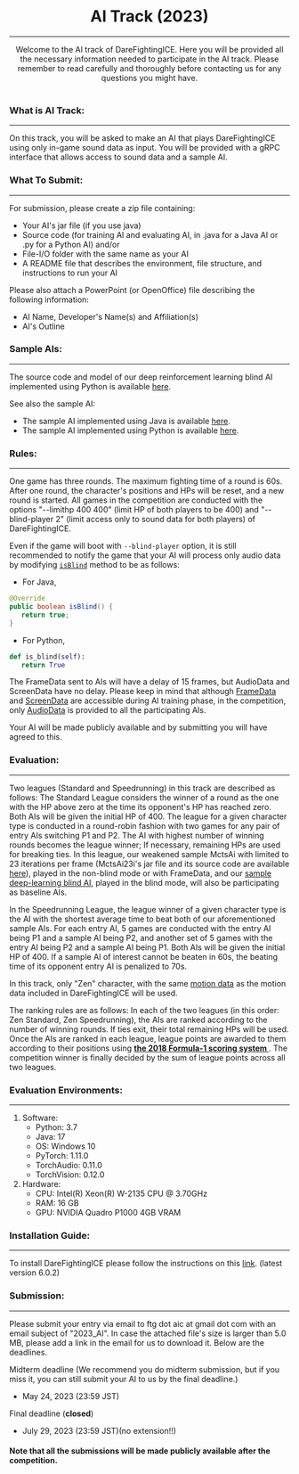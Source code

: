 # <div align="center"> AI Track (2023)</div>
----
<div align = "center"> Welcome to the AI track of DareFightingICE. Here you will be provided all the necessary information needed to participate in the AI track. Please remember to read carefully and thoroughly before contacting us for any questions you might have. </div>
<br>

### What is AI Track:
----
On this track, you will be asked to make an AI that plays DareFightingICE using only in-game sound data as input. You will be provided with a gRPC interface that allows access to sound data and a sample AI.

### What To Submit:
---
For submission, please create a zip file containing:

- Your AI's jar file (if you use java)
- Source code (for training AI and evaluating AI, in .java for a Java AI or .py for a Python AI) and/or
- File-I/O folder with the same name as your AI
- A README file that describes the environment, file structure, and instructions to run your AI

Please also attach a PowerPoint (or OpenOffice) file describing the following information:

- AI Name, Developer's Name(s) and Affiliation(s)
- AI's Outline

### Sample AIs:
---
The source code and model of our deep reinforcement learning blind AI implemented using Python is available [here](https://github.com/TeamFightingICE/BlindAI).

See also the sample AI:
- The sample AI implemented using Java is available [here](https://github.com/TeamFightingICE/JavaAISamples).
- The sample AI implemented using Python is available [here](https://github.com/TeamFightingICE/PythonAISamples).

### Rules:
---
One game has three rounds. The maximum fighting time of a round is 60s. After one round, the character's positions and HPs will be reset, and a new round is started. All games in the competition are conducted with the options "--limithp 400 400" (limit HP of both players to be 400) and "--blind-player 2" (limit access only to sound data for both players) of DareFightingICE.

Even if the game will boot with `--blind-player` option, it is still recommended to notify the game that your AI will process only audio data by modifying [`isBlind`](https://www.ice.ci.ritsumei.ac.jp/~ftgaic/FTG-JavaAI-doc/aiinterface/AIInterface.html#isBlind()) method to be as follows:
- For Java,
``` java
@Override
public boolean isBlind() {
   return true;
}
```
- For Python,
``` python
def is_blind(self):
   return True
```

The FrameData sent to AIs will have a delay of 15 frames, but AudioData and ScreenData have no delay. Please keep in mind that although [FrameData](https://www.ice.ci.ritsumei.ac.jp/~ftgaic/FTG-JavaAI-doc/struct/FrameData.html) and [ScreenData](https://www.ice.ci.ritsumei.ac.jp/~ftgaic/FTG-JavaAI-doc/struct/ScreenData.html) are accessible during AI training phase, in the competition, only [AudioData](https://www.ice.ci.ritsumei.ac.jp/~ftgaic/FTG-JavaAI-doc/struct/AudioData.html) is provided to all the participating AIs.

Your AI will be made publicly available and by submitting you will have agreed to this.

### Evaluation:
---
Two leagues (Standard and Speedrunning) in this track are described as follows:
The Standard League considers the winner of a round as the one with the HP above zero at the time its opponent's HP has reached zero. Both AIs will be given the initial HP of 400. The league for a given character type is conducted in a round-robin fashion with two games for any pair of entry AIs switching P1 and P2. The AI with highest number of winning rounds becomes the league winner; If necessary, remaining HPs are used for breaking ties. In this league, our weakened sample MctsAi with limited to 23 iterations per frame (MctsAi23i's jar file and its source code are available [here](https://github.com/TeamFightingICE/MctsAi23i)), played in the non-blind mode or with FrameData, and our [sample deep-learning blind AI](https://github.com/TeamFightingICE/BlindAI), played in the blind mode, will also be participating as baseline AIs.

In the Speedrunning League, the league winner of a given character type is the AI with the shortest average time to beat both of our aforementioned sample AIs. For each entry AI, 5 games are conducted with the entry AI being P1 and a sample AI being P2, and another set of 5 games with the entry AI being P2 and a sample AI being P1. Both AIs will be given the initial HP of 400. If a sample AI of interest cannot be beaten in 60s, the beating time of its opponent entry AI is penalized to 70s. <br>

In this track, only "Zen" character, with the same [motion data](https://www.ice.ci.ritsumei.ac.jp/~ftgaic/Downloadfiles/Motion/ZEN/Motion.csv) as the motion data included in DareFightingICE will be used.

The ranking rules are as follows:
In each of the two leagues (in this order: Zen Standard, Zen Speedrunning), the AIs are ranked according to the number of winning rounds. If ties exit, their total remaining HPs will be used. Once the AIs are ranked in each league, league points are awarded to them according to their positions using **[the 2018 Formula-1 scoring system ](https://en.wikipedia.org/wiki/2018_Formula_One_World_Championship#Scoring_system)**. The competition winner is finally decided by the sum of league points across all two leagues.

### Evaluation Environments: 
---
1. Software:
   - Python: 3.7
   - Java: 17
   - OS: Windows 10
   - PyTorch: 1.11.0
   - TorchAudio: 0.11.0
   - TorchVision: 0.12.0
2. Hardware:
   - CPU: Intel(R) Xeon(R) W-2135 CPU @ 3.70GHz
   - RAM: 16 GB
   - GPU: NVIDIA Quadro P1000 4GB VRAM

### Installation Guide:
---
To install DareFightingICE please follow the instructions on this [link](https://www.ice.ci.ritsumei.ac.jp/~ftgaic/index-2.html). (latest version 6.0.2)

### Submission:
---

Please submit your entry via email to ftg dot aic at gmail dot com with an email subject of "2023_AI". In case the attached file's size is larger than 5.0 MB, please add a link in the email for us to download it. Below are the deadlines.

Midterm deadline (We recommend you do midterm submission, but if you miss it, you can still submit your AI to us by the final deadline.)
- May 24, 2023 (23:59 JST)

Final deadline (**closed**)
- July 29, 2023 (23:59 JST)(no extension!!)

#### Note that all the submissions will be made publicly available after the competition.
